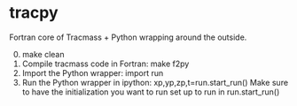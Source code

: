 tracpy
======

Fortran core of Tracmass + Python wrapping around the outside.

0. make clean
1. Compile tracmass code in Fortran: make f2py
2. Import the Python wrapper: import run
3. Run the Python wrapper in ipython: xp,yp,zp,t=run.start_run()
   Make sure to have the initialization you want to run set up to run in run.start_run()
